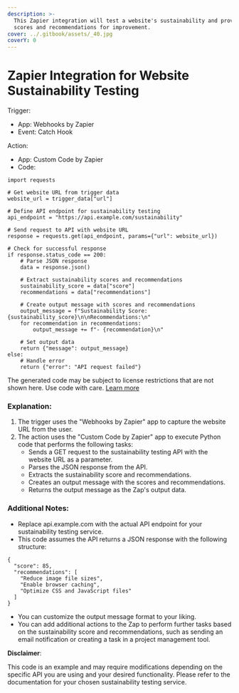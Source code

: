 ```yaml
---
description: >-
  This Zapier integration will test a website's sustainability and provide
  scores and recommendations for improvement.
cover: ../.gitbook/assets/_40.jpg
coverY: 0
---
```


# Zapier Integration for Website Sustainability Testing

Trigger:

* App: Webhooks by Zapier
* Event: Catch Hook

Action:

* App: Custom Code by Zapier
* Code:

```
import requests

# Get website URL from trigger data
website_url = trigger_data["url"]

# Define API endpoint for sustainability testing
api_endpoint = "https://api.example.com/sustainability"

# Send request to API with website URL
response = requests.get(api_endpoint, params={"url": website_url})

# Check for successful response
if response.status_code == 200:
    # Parse JSON response
    data = response.json()

    # Extract sustainability scores and recommendations
    sustainability_score = data["score"]
    recommendations = data["recommendations"]

    # Create output message with scores and recommendations
    output_message = f"Sustainability Score: {sustainability_score}\n\nRecommendations:\n"
    for recommendation in recommendations:
        output_message += f"- {recommendation}\n"

    # Set output data
    return {"message": output_message}
else:
    # Handle error
    return {"error": "API request failed"}

```

The generated code may be subject to license restrictions that are not shown here. Use code with care. [Learn more ](https://cloud.google.com/duet-ai/docs/discover/code-generation-source-citation#how\_helps\_with\_coding)

### Explanation:

1. The trigger uses the "Webhooks by Zapier" app to capture the website URL from the user.
2. The action uses the "Custom Code by Zapier" app to execute Python code that performs the following tasks:
   * Sends a GET request to the sustainability testing API with the website URL as a parameter.
   * Parses the JSON response from the API.
   * Extracts the sustainability score and recommendations.
   * Creates an output message with the scores and recommendations.
   * Returns the output message as the Zap's output data.

### Additional Notes:

* Replace api.example.com with the actual API endpoint for your sustainability testing service.
* This code assumes the API returns a JSON response with the following structure:

```
{
  "score": 85,
  "recommendations": [
    "Reduce image file sizes",
    "Enable browser caching",
    "Optimize CSS and JavaScript files"
  ]
}
```

* You can customize the output message format to your liking.
* You can add additional actions to the Zap to perform further tasks based on the sustainability score and recommendations, such as sending an email notification or creating a task in a project management tool.

**Disclaimer**:

This code is an example and may require modifications depending on the specific API you are using and your desired functionality. Please refer to the documentation for your chosen sustainability testing service.
